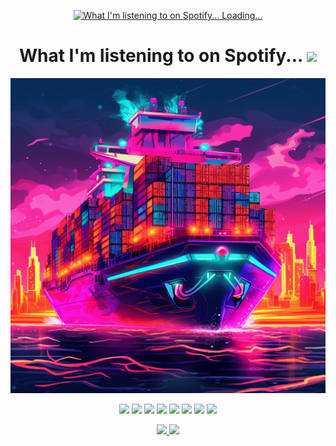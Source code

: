 <p align="center">
  <a href="https://open.spotify.com/user/31vquxt2ifie5tzb7xmnuakxgshe">
    <img src="https://novatorem-bay-eight.vercel.app/api/spotify" alt="What I'm listening to on Spotify... Loading..." />
  </a>
</p>

<h1 align="center"> What I'm listening to on Spotify... <img src="https://github.com/brudnak/brudnak/blob/main/img/spotify.gif" width="75" />
</h1>

<p align="center">
    <img src="https://github.com/brudnak/brudnak/blob/main/img/k8s.png" alt="k8s" />
</p>

<!-- <p align="center">
  <a href="https://youtu.be/PWhcISYYpqM">
    <img
      src="https://github.com/brudnak/brudnak/blob/main/img/leila.gif"
      alt="BVG - leila (ft. sinxi)"
    />
  </a>
</p>

<p align="center">
  <a href="https://youtu.be/VTOgUcOx1sE">
    <img
      src="https://github.com/brudnak/brudnak/blob/main/img/toronto.gif"
      alt="RAINING IN ＴＯＲＯＮＴＯ (Lofi HipHop)"
    />
  </a>
</p>

<p align="center">
  <a href="https://youtu.be/AGQ7QzACpdw">
    <img
      src="https://github.com/brudnak/brudnak/blob/main/img/3am.gif"
      alt="its 3am and i'm still missing you"
    />
  </a>
</p>

<p align="center">
  <a href="https://youtu.be/Sr9R9Gfplgs">
    <img
      src="https://github.com/brudnak/brudnak/blob/main/img/okayama.gif"
      alt="RAINING IN ＯＫＡＹＡＭＡ (Lofi HipHop)"
    />
  </a>
</p> -->

<!-- Where to find these icons: https://simpleicons.org -->
<p align="center">
  <img src="https://img.shields.io/badge/-Go-00ADD8?logo=go&logoColor=white&style=flat" />
  <img src="https://img.shields.io/badge/-Kubernetes-326CE5?logo=kubernetes&logoColor=white&style=flat" />
  <img src="https://img.shields.io/badge/-Rancher-0075A8?logo=rancher&logoColor=white&style=flat" />
  <img src="https://img.shields.io/badge/-Terraform-7B42BC?logo=terraform&logoColor=white&style=flat" />
  <img src="https://img.shields.io/badge/-Amazon_AWS-232F3E?logo=amazonaws&logoColor=white&style=flat" />
  <img src="https://img.shields.io/badge/-JavaScript-F7DF1E?logo=javascript&logoColor=white&style=flat" />
  <img src="https://img.shields.io/badge/-HTML5-E34F26?logo=html5&logoColor=white&style=flat" />
  <img src="https://img.shields.io/badge/-CSS3-1572B6?logo=css3&logoColor=white&style=flat" />
</p>

<p align="center">
  <a href="https://www.linkedin.com/in/andrew-brudnak">
    <img src="https://img.shields.io/badge/-LinkedIn-0A66C2?logo=linkedin&logoColor=white&style=flat" />
  </a>
  <a href="https://hub.docker.com/u/brudnak">
    <img src="https://img.shields.io/badge/-Docker_Hub-2496ED?logo=docker&logoColor=white&style=flat" />
  </a>
</p>

<!-- <p align="center">
  <img src="https://github.com/brudnak/brudnak/blob/output/dark.svg#gh-dark-mode-only" />
</p>
<p align="center">
  <img src="https://github.com/brudnak/brudnak/blob/output/ocean.gif#gh-light-mode-only" />
</p> -->
